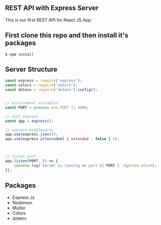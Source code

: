 ## REST API with Express Server

This is our first REST API for React JS App.

## First clone this repo and then install it's packages

```console
$ npm install
```

## Server Structure

```js
const express = require('express');
const colors = require('colors');
const dotenv = require('dotenv').config();


// environment variables
const PORT = process.env.PORT || 4000;

// init express
const app = express();

// express middlewares
app.use(express.json());
app.use(express.urlencoded( { extended : false } ));



// listen port
app.listen(PORT, () => {
    console.log(`Server is running on port ${ PORT }`.bgGreen.black);
});
```

## Packages

* Express Js
* Nodemon
* Multer
* Colors
* dotenv

